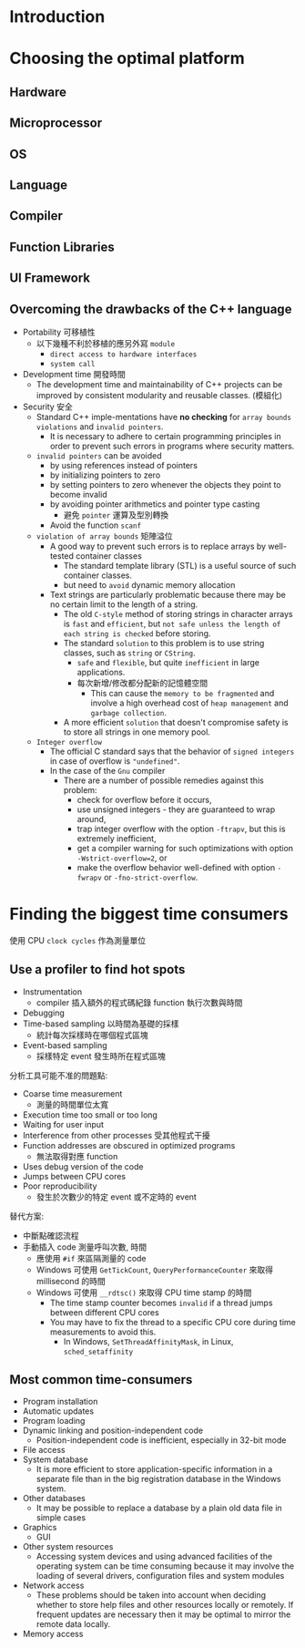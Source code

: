 
# Introduction


# Choosing the optimal platform

## Hardware

## Microprocessor

## OS

## Language

## Compiler

## Function Libraries

## UI Framework

## Overcoming the drawbacks of the C++ language

* Portability 可移植性
  * 以下幾種不利於移植的應另外寫 `module`
    * `direct access to hardware interfaces`
    * `system call`
* Development time 開發時間
  * The development time and maintainability of C++ projects can be improved by consistent modularity and reusable classes. (模組化)
* Security 安全
  * Standard C++ imple-mentations have **no checking** for `array bounds violations` and `invalid pointers`.
    * It is necessary to adhere to certain programming principles in order to prevent such errors in programs where security matters.
  * `invalid pointers` can be avoided
    * by using references instead of pointers
    * by initializing pointers to zero
    * by setting pointers to zero whenever the objects they point to become invalid
    * by avoiding pointer arithmetics and pointer type casting
      * 避免 `pointer` 運算及型別轉換
    * Avoid the function `scanf`
  * `violation of array bounds` 矩陣溢位
    * A good way to prevent such errors is to replace arrays by well-tested container classes
      * The standard template library (STL) is a useful source of such container classes.
      * but need to `avoid` dynamic memory allocation
    * Text strings are particularly problematic because there may be no certain limit to the length of a string.
      * The old `C-style` method of storing strings in character arrays is `fast` and `efficient`, but `not safe unless the length of each string is checked` before storing.
      * The standard `solution` to this problem is to use string classes, such as `string` or `CString`.
        * `safe` and `flexible`, but quite `inefficient` in large applications.
        * 每次新增/修改都分配新的記憶體空間
          * This can cause the `memory to be fragmented` and involve a high overhead cost of `heap management` and `garbage collection`.
      * A more efficient `solution` that doesn't compromise safety is to store all strings in one memory pool.
  * `Integer overflow`
    * The official C standard says that the behavior of `signed integers` in case of overflow is `"undefined"`.
    * In the case of the `Gnu` compiler
      * There are a number of possible remedies against this problem:
        * check for overflow before it occurs,
        * use unsigned integers - they are guaranteed to wrap around,
        * trap integer overflow with the option `-ftrapv`, but this is extremely inefficient,
        * get a compiler warning for such optimizations with option `-Wstrict-overflow=2`, or
        * make the overflow behavior well-defined with option `-fwrapv` or `-fno-strict-overflow`.

# Finding the biggest time consumers

使用 CPU `clock cycles` 作為測量單位

## Use a profiler to find hot spots

* Instrumentation
  * compiler 插入額外的程式碼紀錄 function 執行次數與時間
* Debugging
* Time-based sampling 以時間為基礎的採樣
  * 統計每次採樣時在哪個程式區塊
* Event-based sampling
  * 採樣特定 event 發生時所在程式區塊

分析工具可能不准的問題點:

* Coarse time measurement
  * 測量的時間單位太寬
* Execution time too small or too long
* Waiting for user input
* Interference from other processes 受其他程式干擾
* Function addresses are obscured in optimized programs
  * 無法取得對應 function
* Uses debug version of the code
* Jumps between CPU cores
* Poor reproducibility
  * 發生於次數少的特定 event 或不定時的 event

替代方案:

* 中斷點確認流程
* 手動插入 code 測量呼叫次數, 時間
  * 應使用 `#if` 來區隔測量的 code
  * Windows 可使用 `GetTickCount`, `QueryPerformanceCounter` 來取得 millisecond 的時間
  * Windows 可使用 `__rdtsc()` 來取得 CPU time stamp 的時間
    * The time stamp counter becomes `invalid` if a thread jumps between different CPU cores
    * You may have to fix the thread to a specific CPU core during time measurements to avoid this.
      * In Windows, `SetThreadAffinityMask`, in Linux, `sched_setaffinity`

## Most common time-consumers

* Program installation
* Automatic updates
* Program loading
* Dynamic linking and position-independent code
  * Position-independent code is inefficient, especially in 32-bit mode
* File access
* System database
  *  It is more efficient to store application-specific information in a separate file than in the big registration database in the Windows system.
* Other databases
  * It may be possible to replace a database by a plain old data file in simple cases
* Graphics
  * GUI
* Other system resources
  * Accessing system devices and using advanced facilities of the operating system can be time consuming because it may involve the loading of several drivers, configuration files and system modules
* Network access
  * These problems should be taken into account when deciding whether to store help files and other resources locally or remotely. If frequent updates are necessary then it may be optimal to mirror the remote data locally.
* Memory access

